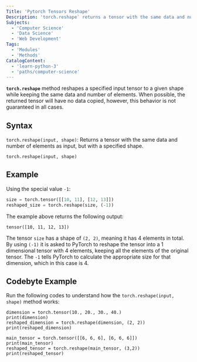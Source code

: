 ```yaml
---
Title: 'Pytorch Tensors Reshape'
Description: 'torch.reshape` returns a tensor with the same data and number of elements as the input tensor, but with a specified shape.'
Subjects:
  - 'Computer Science'
  - 'Data Science'
  - 'Web Development'
Tags:
  - 'Modules'
  - 'Methods'
CatalogContent:
  - 'learn-python-3'
  - 'paths/computer-science'
---
```


**`torch.reshape`** method reshapes a specified input tensor to a given shape while keeping the same data and number of elements. When possible, the returned tensor will have no data copied, however, this behavior is not guaranteed in all cases.

## Syntax

`torch.reshape(input, shape)`: Returns a tensor with the same data and number of elements as input, but with a specified shape.

```pseudo
torch.reshape(input, shape)
```

## Example

Using the special value `-1`:

```py
size = torch.tensor([[10, 11], [12, 13]])
reshaped_size = torch.reshape(size, (-1))
```

The example above returns the following output:

```shell
tensor([10, 11, 12, 13])
```

The tensor `size` has a shape of `(2, 2)`, meaning it has 4 elements in total. By using `(-1)` it is asked to PyTorch to reshape the tensor into a 1 dimensional tensor with 4 elements, keeping all the elements of the original tensor. The `-1` tells PyTorch to calculate the appropriate size for that dimension, which in this case is 4.

## Codebyte Example

Run the following codes to understand how the `torch.reshape(input, shape)` method works:

```codebyte/python
dimension = torch.tensor(10., 20., 30., 40.)
print(dimension)
reshaped_dimension = torch.reshape(dimension, (2, 2))
print(reshaped_dimension)
```

```codebyte/python
main_tensor = torch.tensor([[6, 6, 6], [6, 6, 6]])
print(main_tensor)
reshaped_tensor = torch.reshape(main_tensor, (3,2))
print(reshaped_tensor)
```
